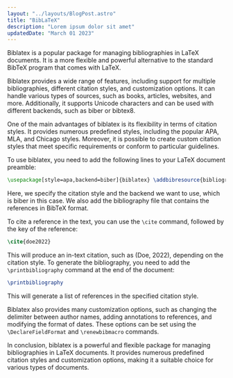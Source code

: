 ```yaml
---
layout: "../layouts/BlogPost.astro"
title: "BibLaTeX"
description: "Lorem ipsum dolor sit amet"
updatedDate: "March 01 2023"
---
```


Biblatex is a popular package for managing bibliographies in LaTeX documents. It is a more flexible and powerful alternative to the standard BibTeX program that comes with LaTeX.

Biblatex provides a wide range of features, including support for multiple bibliographies, different citation styles, and customization options. It can handle various types of sources, such as books, articles, websites, and more. Additionally, it supports Unicode characters and can be used with different backends, such as biber or bibtex8.

One of the main advantages of biblatex is its flexibility in terms of citation styles. It provides numerous predefined styles, including the popular APA, MLA, and Chicago styles. Moreover, it is possible to create custom citation styles that meet specific requirements or conform to particular guidelines.

To use biblatex, you need to add the following lines to your LaTeX document preamble:

```latex
\usepackage[style=apa,backend=biber]{biblatex} \addbibresource{bibliography.bib}
```

Here, we specify the citation style and the backend we want to use, which is biber in this case. We also add the bibliography file that contains the references in BibTeX format.

To cite a reference in the text, you can use the `\cite` command, followed by the key of the reference:

```latex
\cite{doe2022}
```

This will produce an in-text citation, such as (Doe, 2022), depending on the citation style. To generate the bibliography, you need to add the `\printbibliography` command at the end of the document:

```latex
\printbibliography
```

This will generate a list of references in the specified citation style.

Biblatex also provides many customization options, such as changing the delimiter between author names, adding annotations to references, and modifying the format of dates. These options can be set using the `\DeclareFieldFormat` and `\renewbibmacro` commands.

In conclusion, biblatex is a powerful and flexible package for managing bibliographies in LaTeX documents. It provides numerous predefined citation styles and customization options, making it a suitable choice for various types of documents.